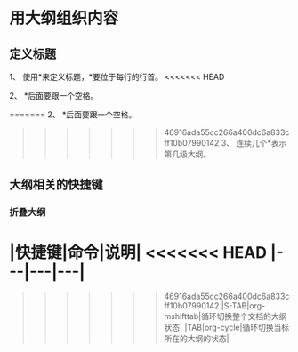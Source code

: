 
# 用大纲组织内容

## 定义标题

1、 使用*来定义标题，*要位于每行的行首。
<<<<<<< HEAD

2、 *后面要跟一个空格。

=======
2、 *后面要跟一个空格。
>>>>>>> 46916ada55cc266a400dc6a833cff10b07990142
3、 连续几个*表示第几级大纲。

## 大纲相关的快捷键

### 折叠大纲

|快捷键|命令|说明|
<<<<<<< HEAD
|---|---|---|
=======
>>>>>>> 46916ada55cc266a400dc6a833cff10b07990142
|S-TAB|org-mshifttab|循环切换整个文档的大纲状态|
|TAB|org-cycle|循环切换当标所在的大纲的状态|

